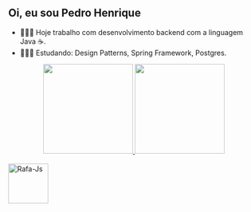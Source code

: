 ## Oi, eu sou Pedro Henrique
- 👨🏽‍💻 Hoje trabalho com desenvolvimento backend com a linguagem Java ☕.
- 👨🏽‍🎓 Estudando:  Design Patterns, Spring Framework, Postgres.
<div align="center">
  <a href="https://github.com/PedroHeenrique">
  <img height="180em" src="https://github-readme-stats.vercel.app/api?username=PedroHeenrique&show_icons=true&theme=tokyonight&include_all_commits=true&count_private=true"/>
  <img height="180em" src="https://github-readme-stats.vercel.app/api/top-langs/?username=PedroHeenrique&layout=compact&langs_count=7&theme=tokyonight"/>
</div>
  <div style="display: inline_block"><br>
  <img align="center" alt="Rafa-Js" height="80" width="80" src="https://cdn.jsdelivr.net/gh/devicons/devicon/icons/java/java-original-wordmark.svg">
</div>


